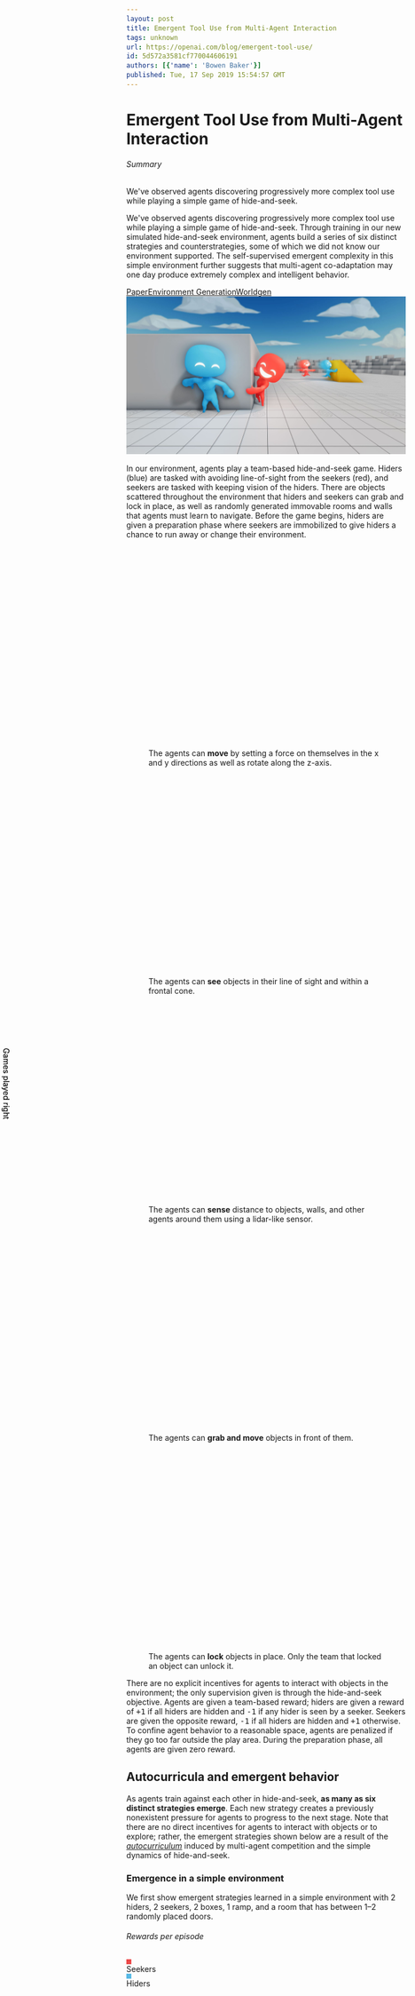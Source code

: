```yaml
---
layout: post
title: Emergent Tool Use from Multi-Agent Interaction
tags: unknown
url: https://openai.com/blog/emergent-tool-use/
id: 5d572a3581cf770044606191
authors: [{'name': 'Bowen Baker'}]
published: Tue, 17 Sep 2019 15:54:57 GMT
---
```


# Emergent Tool Use from Multi-Agent Interaction
###### Summary
We've observed agents discovering progressively more complex tool use while playing a simple game of hide-and-seek.
<!--kg-card-begin: markdown--><div class="post-excerpt medium-copy mt-n0.5 mb-1 color-fg-80">
We've observed agents discovering progressively more complex tool use while playing a simple game of hide-and-seek. Through training in our new simulated hide-and-seek environment, agents build a series of six distinct strategies and counterstrategies, some of which we did not know our environment supported. The self-supervised emergent complexity in this simple environment further suggests that multi-agent co-adaptation may one day produce extremely complex and intelligent behavior.
</div>
<section class="btns"><a class="btn btn-padded icon-paper" href="https://arxiv.org/abs/1909.07528">Paper</a><a class="btn btn-padded icon-code" href="https://github.com/openai/multi-agent-emergence-environments">Environment Generation</a><a class="btn btn-padded icon-code" href="https://github.com/openai/mujoco-worldgen">Worldgen</a></section>
<img alt="Emergent Tool Use from Multi-Agent Interaction" src="images/poster-20190916b-noscrim.jpg"/><p>In our environment, agents play a team-based hide-and-seek game. Hiders (blue) are tasked with avoiding line-of-sight from the seekers (red), and seekers are tasked with keeping vision of the hiders. There are objects scattered throughout the environment that hiders and seekers can grab and lock in place, as well as randomly generated immovable rooms and walls that agents must learn to navigate. Before the game begins, hiders are given a preparation phase where seekers are immobilized to give hiders a chance to run away or change their environment.</p>
<div class="wide">
<div class="row thin-gutters">
<!-- 0a -->
<figure class="col-12 col-sm-6 col-md-4 col-xl mb-xl-0">
<iframe allow="autoplay; fullscreen" allowfullscreen="" class="js-custom-lazy" data-id="0a" data-src="https://player.vimeo.com/video/354948714?autopause=0&amp;autoplay=0&amp;background=1&amp;loop=1&amp;muted=1&amp;playsinline=1&amp;transparent=1" data-video="" frameborder="0" height="360" width="640"></iframe>
<figcaption class="mt-0">
The agents can <strong class="color-fg">move</strong> by setting a force on themselves in the x and y directions as well as rotate along the z-axis.
</figcaption>
</figure>
<!-- 0b -->
<figure class="col-12 col-sm-6 col-md-4 col-xl mb-xl-0">
<iframe allow="autoplay; fullscreen" allowfullscreen="" class="js-custom-lazy" data-id="0b" data-src="https://player.vimeo.com/video/354948732?autopause=0&amp;autoplay=0&amp;background=1&amp;loop=1&amp;muted=1&amp;playsinline=1&amp;transparent=1" data-video="" frameborder="0" height="360" width="640"></iframe>
<figcaption class="mt-0">
The agents can <strong class="color-fg">see</strong> objects in their line of sight and within a frontal cone.
</figcaption>
</figure>
<!-- 0c -->
<figure class="col-12 col-sm-6 col-md-4 col-xl mb-xl-0">
<iframe allow="autoplay; fullscreen" allowfullscreen="" class="js-custom-lazy" data-id="0c" data-src="https://player.vimeo.com/video/354948741?autopause=0&amp;autoplay=0&amp;background=1&amp;loop=1&amp;muted=1&amp;playsinline=1&amp;transparent=1" data-video="" frameborder="0" height="360" width="640"></iframe>
<figcaption class="mt-0">
The agents can <strong class="color-fg">sense</strong> distance to objects, walls, and other agents around them using a lidar-like sensor.
</figcaption>
</figure>
<!-- 0d -->
<figure class="col-12 col-sm-6 col-md-4 col-xl mb-xl-0">
<iframe allow="autoplay; fullscreen" allowfullscreen="" class="js-custom-lazy" data-id="0d" data-src="https://player.vimeo.com/video/354948752?autopause=0&amp;autoplay=0&amp;background=1&amp;loop=1&amp;muted=1&amp;playsinline=1&amp;transparent=1" data-video="" frameborder="0" height="360" width="640"></iframe>
<figcaption class="mt-0">
The agents can <strong class="color-fg">grab and move</strong> objects in front of them.
</figcaption>
</figure>
<!-- 0e -->
<figure class="col-12 col-sm-6 col-md-4 col-xl mb-xl-0">
<iframe allow="autoplay; fullscreen" allowfullscreen="" class="js-custom-lazy" data-id="0e" data-src="https://player.vimeo.com/video/354948766?autopause=0&amp;autoplay=0&amp;background=1&amp;loop=1&amp;muted=1&amp;playsinline=1&amp;transparent=1" data-video="" frameborder="0" height="360" width="640"></iframe>
<figcaption class="mt-0">
The agents can <strong class="color-fg">lock</strong> objects in place. Only the team that locked an object can unlock it.
</figcaption>
</figure>
</div><!-- end .row -->
</div><!-- end .wide -->
<p>There are no explicit incentives for agents to interact with objects in the environment; the only supervision given is through the hide-and-seek objective. Agents are given a team-based reward; hiders are given a reward of <samp>+1</samp> if all hiders are hidden and <samp>-1</samp> if any hider is seen by a seeker. Seekers are given the opposite reward, <samp>-1</samp> if all hiders are hidden and <samp>+1</samp> otherwise. To confine agent behavior to a reasonable space, agents are penalized if they go too far outside the play area. During the preparation phase, all agents are given zero reward.</p>
<h2 id="autocurriculaandemergentbehavior">Autocurricula and emergent behavior</h2>
<p>As agents train against each other in hide-and-seek, <strong>as many as six distinct strategies emerge</strong>. Each new strategy creates a previously nonexistent pressure for agents to progress to the next stage. Note that there are no direct incentives for agents to interact with objects or to explore; rather, the emergent strategies shown below are a result of the <em><a href="https://arxiv.org/pdf/1903.00742.pdf">autocurriculum</a></em> induced by multi-agent competition and the simple dynamics of hide-and-seek.</p>
<!-- interactive emergence module -->
<div class="full bg-light-wash pt-0.5 pt-sm-1 pb-1.5 my-2 mt-md-2.5 mb-md-3" id="emergence">
<div class="container">
<div class="row"><div class="content">
<h3 id="emergenceinasimpleenvironment">Emergence in a simple environment</h3>
<p>We first show emergent strategies learned in a simple environment with 2 hiders, 2 seekers, 2 boxes, 1 ramp, and a room that has between 1–2 randomly placed doors.</p>
</div></div>
<div class="row" id="simple">
<div class="col-3 col-md-4 col-xl-3 d-none d-md-block">
<div class="sticky js-sticky py-1.25" style="height:100vh">
<div style="height:3.5rem;">
<h6 class="mt-0 mb-1/12">Rewards per episode</h6>
<div class="d-flex align-items-center small-copy color-fg-80">
<div class="d-inline-block mr-0.2 rounded-circle position-relative" style="height:9px;width:9px;top:-1px;background-color:#EC4949"></div>
<div class="mr-0.5">Seekers</div>
<div class="d-inline-block mr-0.2 rounded-circle position-relative" style="height:9px;width:9px;top:-1px;background-color:#57B9E5"></div>
<div>Hiders</div>
</div>
</div>
<div style="height:calc(100% - 3.5rem)">
<div id="chart-emergence-simple" style="height:100%"></div>
<div class="xsmall-copy color-fg-80" style="position:absolute;left:0;top:calc(50% + 3.5rem);transform:rotate(90deg) translate(-50%,3.75rem);height:2rem">Games played <span class="icon position-relative" style="top:0.2em">right</span></div>
</div>
</div>
</div>
<div class="col-12 col-md-8 col-xl-9 pb-1.25">
<img alt="Emergent Tool Use from Multi-Agent Interaction" class="d-md-none mt-2 mb-n0.5" src="images/quadrant-1a.svg" style="max-width:270px"/>
<figure class="mb-0.5 mb-md-2 pt-1.25" data-monitor="" id="simple-random">
<iframe allow="autoplay; fullscreen" allowfullscreen="" class="js-custom-lazy" data-id="1a" data-src="https://player.vimeo.com/video/355207231?autopause=0&amp;autoplay=0&amp;background=1&amp;loop=1&amp;muted=1&amp;playsinline=1&amp;transparent=1" data-video="" frameborder="0" height="360" width="640"></iframe>
<footer class="max-width-narrow mt-0.5">
<div class="small-copy color-fg-50">Episode 0</div>
<div class="medium-copy js-widow color-fg-80"><strong class="color-fg">Random</strong> The agents move randomly.</div>
</footer>
</figure>
<img alt="Emergent Tool Use from Multi-Agent Interaction" class="d-md-none mt-2 mb-n0.5" src="images/quadrant-1b.svg" style="max-width:270px"/>
<figure class="mb-0.5 mb-md-2 pt-1.25" data-monitor="" id="simple-chasing">
<iframe allow="autoplay; fullscreen" allowfullscreen="" class="js-custom-lazy" data-id="1b" data-src="https://player.vimeo.com/video/355207253?autopause=0&amp;autoplay=0&amp;background=1&amp;loop=1&amp;muted=1&amp;playsinline=1&amp;transparent=1" data-video="" frameborder="0" height="360" width="640"></iframe>
<footer class="max-width-narrow mt-0.5">
<div class="small-copy color-fg-50">Episodes 0–2.69 million</div>
<div class="medium-copy js-widow color-fg-80"><strong class="color-fg">Chasing</strong> Seekers learn to chase hiders.</div>
</footer>
</figure>
<img alt="Emergent Tool Use from Multi-Agent Interaction" class="d-md-none mt-2 mb-n0.5" src="images/quadrant-1c.svg" style="max-width:270px"/>
<figure class="mb-0.5 mb-md-2 pt-1.25" data-monitor="" id="simple-door-blocking">
<iframe allow="autoplay; fullscreen" allowfullscreen="" class="js-custom-lazy" data-id="1c" data-src="https://player.vimeo.com/video/355207259?autopause=0&amp;autoplay=0&amp;background=1&amp;loop=1&amp;muted=1&amp;playsinline=1&amp;transparent=1" data-video="" frameborder="0" height="360" width="640"></iframe>
<footer class="max-width-narrow mt-0.5">
<div class="small-copy color-fg-50">Episodes 2.69–8.62 million</div>
<div class="medium-copy js-widow color-fg-80"><strong class="color-fg">Door Blocking</strong> Hiders learn to grab and move boxes to block the doors.</div>
</footer>
</figure>
<img alt="Emergent Tool Use from Multi-Agent Interaction" class="d-md-none mt-2 mb-n0.5" src="images/quadrant-1d.svg" style="max-width:270px"/>
<figure class="mb-0.5 mb-md-2 pt-1.25" data-monitor="" id="simple-ramp-use">
<iframe allow="autoplay; fullscreen" allowfullscreen="" class="js-custom-lazy" data-id="1d" data-src="https://player.vimeo.com/video/355207273?autopause=0&amp;autoplay=0&amp;background=1&amp;loop=1&amp;muted=1&amp;playsinline=1&amp;transparent=1" data-video="" frameborder="0" height="360" width="640"></iframe>
<footer class="max-width-narrow mt-0.5">
<div class="small-copy color-fg-50">Episodes 8.62–14.5 million</div>
<div class="medium-copy js-widow color-fg-80"><strong class="color-fg">Ramp Use</strong> Seekers learn to use the ramp to jump over obstacles.</div>
</footer>
</figure>
<img alt="Emergent Tool Use from Multi-Agent Interaction" class="d-md-none mt-2 mb-n0.5" src="images/quadrant-1e.svg" style="max-width:270px"/>
<figure class="mb-0.5 mb-md-2 pt-1.25" data-monitor="" id="simple-ramp-defense">
<iframe allow="autoplay; fullscreen" allowfullscreen="" class="js-custom-lazy" data-id="1e" data-src="https://player.vimeo.com/video/355207282?autopause=0&amp;autoplay=0&amp;background=1&amp;loop=1&amp;muted=1&amp;playsinline=1&amp;transparent=1" data-video="" frameborder="0" height="360" width="640"></iframe>
<footer class="max-width-narrow mt-0.5">
<div class="small-copy color-fg-50">Episodes 14.5–43.4 million</div>
<div class="medium-copy js-widow color-fg-80"><strong class="color-fg">Ramp Defense</strong> Hiders learn to move the ramp inside the room to prevent seekers from using it.</div>
</footer>
</figure>
<figure class="mb-0 pt-1.25" data-monitor="" id="simple-ramp-defense">
<iframe allow="autoplay; fullscreen" allowfullscreen="" class="js-custom-lazy" data-id="1f" data-src="https://player.vimeo.com/video/355207292?autopause=0&amp;autoplay=0&amp;background=1&amp;loop=1&amp;muted=1&amp;playsinline=1&amp;transparent=1" data-video="" frameborder="0" height="360" width="640"></iframe>
<footer class="max-width-narrow mt-0.5">
<div class="medium-copy js-widow color-fg-80">Additionally, hiders learn to <strong class="color-fg">coordinate</strong> who will block which door and who will go grab the ramp. In cases where the boxes are far from the doors, hiders <strong class="color-fg">pass boxes to each other</strong> in order to block the doors in time.</div>
</footer>
</figure>
</div><!-- end .col -->
</div><!-- end .row -->
<div class="row mt-1"><div class="content">
<h3 id="emergenceinthefullenvironment">Emergence in the full environment</h3>
<p>Next, we show emergent strategies learned in an environment with far more randomization, including 1–3 hiders, 1–3 seekers, 3–9 blocks, 2 ramps, and randomized rooms and doors. In this full environment, agents go through two more phases of emergent strategy than in the previous simple environment.</p>
</div></div>
<div class="row" id="full">
<div class="col-3 col-md-4 col-xl-3 d-none d-md-block">
<div class="sticky js-sticky py-1.25" style="height:100vh">
<div style="height:3.5rem;">
<h6 class="mt-0 mb-1/12">Rewards per episode</h6>
<div class="d-flex align-items-center small-copy color-fg-80">
<div class="d-inline-block mr-0.2 rounded-circle position-relative" style="height:9px;width:9px;top:-1px;background-color:#EC4949"></div>
<div class="mr-0.5">Seekers</div>
<div class="d-inline-block mr-0.2 rounded-circle position-relative" style="height:9px;width:9px;top:-1px;background-color:#57B9E5"></div>
<div>Hiders</div>
</div>
</div>
<div style="height:calc(100% - 3.5rem)">
<div id="chart-emergence-full" style="height:100%"></div>
<div class="xsmall-copy color-fg-80" style="position:absolute;left:0;top:calc(50% + 3.5rem);transform:rotate(90deg) translate(-50%,3.75rem);height:2rem">Games played <span class="icon position-relative" style="top:0.2em">right</span></div>
</div>
</div>
</div>
<div class="col-12 col-md-8 col-xl-9 pb-1.25">
<img alt="Emergent Tool Use from Multi-Agent Interaction" class="d-md-none mt-2 mb-n0.5" src="images/full-2a.svg" style="max-width:270px"/>
<figure class="mb-0.5 mb-md-2 pt-1.25" data-monitor="" id="full-random">
<iframe allow="autoplay; fullscreen" allowfullscreen="" class="js-custom-lazy" data-id="2a" data-src="https://player.vimeo.com/video/355211280?autopause=0&amp;autoplay=0&amp;background=1&amp;loop=1&amp;muted=1&amp;playsinline=1&amp;transparent=1" data-video="" frameborder="0" height="360" width="640"></iframe>
<footer class="max-width-narrow mt-0.5">
<div class="small-copy color-fg-50">Episode 0</div>
<div class="medium-copy js-widow color-fg-80"><strong class="color-fg">Random</strong> The agents move randomly.</div>
</footer>
</figure>
<img alt="Emergent Tool Use from Multi-Agent Interaction" class="d-md-none mt-2 mb-n0.5" src="images/full-2b.svg" style="max-width:270px"/>
<figure class="mb-0.5 mb-md-2 pt-1.25" data-monitor="" id="full-chasing">
<iframe allow="autoplay; fullscreen" allowfullscreen="" class="js-custom-lazy" data-id="2b" data-src="https://player.vimeo.com/video/355211288?autopause=0&amp;autoplay=0&amp;background=1&amp;loop=1&amp;muted=1&amp;playsinline=1&amp;transparent=1" data-video="" frameborder="0" height="360" width="640"></iframe>
<footer class="max-width-narrow mt-0.5">
<div class="small-copy color-fg-50">Episodes 0–22 million</div>
<div class="medium-copy js-widow color-fg-80"><strong class="color-fg">Chasing</strong> Seekers learn to chase hiders.</div>
</footer>
</figure>
<img alt="Emergent Tool Use from Multi-Agent Interaction" class="d-md-none mt-2 mb-n0.5" src="images/full-2c.svg" style="max-width:270px"/>
<figure class="mb-0.5 mb-md-2 pt-1.25" data-monitor="" id="full-shelter-construction">
<iframe allow="autoplay; fullscreen" allowfullscreen="" class="js-custom-lazy" data-id="2c" data-src="https://player.vimeo.com/video/355211305?autopause=0&amp;autoplay=0&amp;background=1&amp;loop=1&amp;muted=1&amp;playsinline=1&amp;transparent=1" data-video="" frameborder="0" height="360" width="640"></iframe>
<footer class="max-width-narrow mt-0.5">
<div class="small-copy color-fg-50">Episodes 22–88 million</div>
<div class="medium-copy js-widow color-fg-80"><strong class="color-fg">Shelter Construction</strong> Hiders learn to construct a shelter to hide in.</div>
</footer>
</figure>
<img alt="Emergent Tool Use from Multi-Agent Interaction" class="d-md-none mt-2 mb-n0.5" src="images/full-2d.svg" style="max-width:270px"/>
<figure class="mb-0.5 mb-md-2 pt-1.25" data-monitor="" id="full-ramp-use">
<iframe allow="autoplay; fullscreen" allowfullscreen="" class="js-custom-lazy" data-id="2d" data-src="https://player.vimeo.com/video/355211318?autopause=0&amp;autoplay=0&amp;background=1&amp;loop=1&amp;muted=1&amp;playsinline=1&amp;transparent=1" data-video="" frameborder="0" height="360" width="640"></iframe>
<footer class="max-width-narrow mt-0.5">
<div class="small-copy color-fg-50">Episodes 88–115 million</div>
<div class="medium-copy js-widow color-fg-80"><strong class="color-fg">Ramp Use</strong> Seekers learn to use ramps to jump over obstacles.</div>
</footer>
</figure>
<img alt="Emergent Tool Use from Multi-Agent Interaction" class="d-md-none mt-2 mb-n0.5" src="images/full-2e.svg" style="max-width:270px"/>
<figure class="mb-0.5 mb-md-2 pt-1.25" data-monitor="" id="full-ramp-defense">
<iframe allow="autoplay; fullscreen" allowfullscreen="" class="js-custom-lazy" data-id="2e" data-src="https://player.vimeo.com/video/355211334?autopause=0&amp;autoplay=0&amp;background=1&amp;loop=1&amp;muted=1&amp;playsinline=1&amp;transparent=1" data-video="" frameborder="0" height="360" width="640"></iframe>
<footer class="max-width-narrow mt-0.5">
<div class="small-copy color-fg-50">Episodes 115–388 million</div>
<div class="medium-copy js-widow color-fg-80"><strong class="color-fg">Ramp Defense</strong> Hiders learn to lock the ramps to prevent seekers from using them.</div>
</footer>
</figure>
<img alt="Emergent Tool Use from Multi-Agent Interaction" class="d-md-none mt-2 mb-n0.5" src="images/full-2f.svg" style="max-width:270px"/>
<figure class="mb-0.5 mb-md-2 pt-1.25" data-monitor="" id="full-box-surfing">
<iframe allow="autoplay; fullscreen" allowfullscreen="" class="js-custom-lazy" data-id="2f" data-src="https://player.vimeo.com/video/355211341?autopause=0&amp;autoplay=0&amp;background=1&amp;loop=1&amp;muted=1&amp;playsinline=1&amp;transparent=1" data-video="" frameborder="0" height="360" width="640"></iframe>
<footer class="max-width-narrow mt-0.5">
<div class="small-copy color-fg-50">Episodes 388–458 million</div>
<div class="medium-copy js-widow color-fg-80"><strong class="color-fg">Box Surfing</strong> Seekers learn to bring a box to a locked ramp in order to jump on top of the box and then "surf" it to the hider's shelter. Box surfing is possible due to agents’ actuation mechanism, which allows them to apply a force on themselves regardless of whether they are on the ground or not.</div>
</footer>
</figure>
<img alt="Emergent Tool Use from Multi-Agent Interaction" class="d-md-none mt-2 mb-n0.5" src="images/full-2g.svg" style="max-width:270px"/>
<figure class="mb-0 pt-1.25" data-monitor="" id="full-surf-defense">
<iframe allow="autoplay; fullscreen" allowfullscreen="" class="js-custom-lazy" data-id="2g" data-src="https://player.vimeo.com/video/355211351?autopause=0&amp;autoplay=0&amp;background=1&amp;loop=1&amp;muted=1&amp;playsinline=1&amp;transparent=1" data-video="" frameborder="0" height="360" width="640"></iframe>
<footer class="max-width-narrow mt-0.5">
<div class="small-copy color-fg-50">Episodes 458–481 million</div>
<div class="medium-copy js-widow color-fg-80"><strong class="color-fg">Surf Defense</strong> Hiders learn to lock all ramps and boxes to prevent box surfing.</div>
</footer>
</figure>
</div><!-- end .col -->
</div><!-- end .row -->
</div><!-- end .container -->
</div><!-- end .full -->
<h2 id="traininghideandseekagents">Training hide-and-seek agents</h2>
<p>We use the same training infrastructure and algorithms used to train <a href="https://openai.com/blog/openai-five/">OpenAI Five</a> and <a href="https://openai.com/blog/learning-dexterity">Dactyl</a>. However, in our environment each agent acts independently, using its own observations and hidden memory state. Agents use an entity-centric state-based representation of the world, which is <em>permutation invariant</em> with respect to objects and other agents.</p>
<p>Each object is embedded and then passed through a masked residual self attention block, similar to those used in <a href="https://arxiv.org/pdf/1706.03762.pdf">transformers</a>, where the attention is over objects instead of over time. Objects that are not in line-of-sight and in front of the agent are masked out such that the agent has no information of them.</p>
<div class="wide mt-1 mb-1.5">
<div class="mx-auto" style="max-width:45rem">
<div class="mx-n0.5 mx-md-n0.75">
<img alt="Emergent Tool Use from Multi-Agent Interaction" src="images/multi-agent-policy-architecture-20190904a.png"/>
</div>
</div>
</div>
<p>Agent policies are trained with <a href="https://openai.com/blog/competitive-self-play/">self-play</a> and <a href="https://openai.com/blog/openai-baselines-ppo/">Proximal Policy Optimization</a>. During optimization, agents can use privileged information about obscured objects and other agents in their value function.</p>
<p>We found that large scale training was critical in agents progressing through the various stages of emergence. Below we show both the time and number of episodes it takes agents to reach stage 4 (ramp defense) for various batch sizes. We find increasing batch size gives a drastic speedup in wall-clock time to convergence, though doesn’t affect the sample efficiency greatly at or above 32k. However, we found that batch sizes of 8k and 16k never reached stage 4 in the allotted number of episodes.</p>
<figure class="my-1.5">
<h5 id="increasingbatchsizespeedsuptimetoconvergence">Increasing batch size speeds up time to convergence</h5>
<div class="mt-0.75" id="chart-batch-size"></div>
<figcaption class="mt-0">Note: We report batch size in number of contiguous chunks of transitions used in backpropagation through time, each of which contains 10 transitions, meaning that a reported batch size of 64k actually contains 640k transitions.</figcaption>
</figure>
<h2 id="multiagentcompetitionvsintrinsicmotivation">Multi-agent competition vs. intrinsic motivation</h2>
<p>In this work we show evidence that agents learn complex strategies and counterstrategies through a self-supervised autocurriculum in hide-and-seek. Another method to learn skills in an unsupervised manner is <em>intrinsic motivation</em>, which incentivizes agents to explore with various metrics such as model error or state counts. We ran count-based exploration in our environment, in which agents keep an explicit count of states they’ve visited and are incentivized to go to infrequently visited states. The primary modeling choice to tune in this setting is the state representation; for instance, in our first baseline we only include 2-D box positions in the state, such that agents are only incentivized to interact with and move boxes to novel positions. We then compare this to a count-based policy which takes the full state given to the agents that play hide-and-seek.</p>
<div class="wide">
<div class="row thin-gutters">
<!-- 3a -->
<figure class="col-12 col-sm-6 col-lg mb-1 mb-lg-0">
<iframe allow="autoplay; fullscreen" allowfullscreen="" class="js-custom-lazy" data-id="3a" data-src="https://player.vimeo.com/video/355000593?autopause=0&amp;autoplay=0&amp;background=1&amp;loop=1&amp;muted=1&amp;playsinline=1&amp;transparent=1" data-video="" frameborder="0" height="360" width="640"></iframe>
<figcaption class="mt-0">
<strong class="color-fg">Multi-agent</strong>
</figcaption>
</figure>
<!-- 3b -->
<figure class="col-12 col-sm-6 col-lg mb-1 mb-lg-0">
<iframe allow="autoplay; fullscreen" allowfullscreen="" class="js-custom-lazy" data-id="3b" data-src="https://player.vimeo.com/video/355000600?autopause=0&amp;autoplay=0&amp;background=1&amp;loop=1&amp;muted=1&amp;playsinline=1&amp;transparent=1" data-video="" frameborder="0" height="360" width="640"></iframe>
<figcaption class="mt-0">
<strong class="color-fg">Count-based exploration</strong> with selected observations
</figcaption>
</figure>
<!-- 3c -->
<figure class="col-12 col-sm-6 col-lg mb-1 mb-lg-0">
<iframe allow="autoplay; fullscreen" allowfullscreen="" class="js-custom-lazy" data-id="3c" data-src="https://player.vimeo.com/video/355000603?autopause=0&amp;autoplay=0&amp;background=1&amp;loop=1&amp;muted=1&amp;playsinline=1&amp;transparent=1" data-video="" frameborder="0" height="360" width="640"></iframe>
<figcaption class="mt-0">
<strong class="color-fg">Count-based exploration</strong> with full observations
</figcaption>
</figure>
</div><!-- end .row -->
</div><!-- end .wide -->
<p>As can be seen, agents trained in hide-and-seek qualitatively center around far more human interpretable behaviors such as shelter construction, whereas agents trained with intrinsic motivation move objects around in a seemingly undirected fashion. Furthermore, as the state space increases in complexity, we find that intrinsic motivation methods have less and less meaningful interactions with the objects in their environment. For this reason, we believe multi-agent competition will be a more scalable method for generating human-relevant skills in an unsupervised manner as environments continue to increase in size and complexity.</p>
<h2 id="transferandfinetuningasevaluation">Transfer and fine-tuning as evaluation</h2>
<p>In the previous section, we qualitatively compare behaviors learned in hide-and-seek to those learned with intrinsic motivation. However, as environments increase in scale, so will the difficulty in qualitatively measuring progress. Tracking reward is an insufficient evaluation metric in multi-agent settings, as it can be ambiguous in indicating whether agents are improving evenly or have stagnated. Metrics like ELO or Trueskill can more reliably measure whether performance is improving relative to previous policy versions or other policies in a population; however, these metrics still do not give insight into whether improved performance is caused by new adaptations or improving previously learned skills. Finally, using environment-specific statistics such as object movement can also be ambiguous (for example, the choice to track absolute movement does not illuminate which direction agents moved), and designing sufficient metrics will become difficult and costly as environments scale.</p>
<p>We propose using a suite of domain-specific intelligence tests that target capabilities we believe agents may eventually acquire. Transfer performance in these settings can act as a quantitative measure of representation quality or skill, and we compare against pretraining with count-based exploration as well as a trained from scratch baseline.</p>
<!-- skill charts -->
<div class="wide mt-2.25 mb-1">
<div class="row thin-gutters">
<!-- 4a -->
<figure class="col-12 col-sm-6 col-md-4 col-xl mb-1.75">
<div class="d-flex h-100 flex-column justify-content-between">
<figcaption class="mt-0 mb-0.75">
<strong class="color-fg">Object counting</strong> The agent is pinned in place and asked to predict how many objects have gone right or left, testing the agent's memory and sense of object permanence.
</figcaption>
<div>
<iframe allow="autoplay; fullscreen" allowfullscreen="" class="js-custom-lazy" data-id="4a" data-src="https://player.vimeo.com/video/354992084?autopause=0&amp;autoplay=0&amp;background=1&amp;loop=1&amp;muted=1&amp;playsinline=1&amp;transparent=1" data-video="" frameborder="0" height="360" width="640"></iframe>
<div class="my-1/3" id="chart-eval-object-counting"></div>
</div>
</div>
</figure>
<!-- 4b -->
<figure class="col-12 col-sm-6 col-md-4 col-xl mb-1.75">
<div class="d-flex h-100 flex-column justify-content-between">
<figcaption class="mt-0 mb-0.75">
<strong class="color-fg">Lock and return</strong> The agent must find the box, lock it, and return to its original position, which tests the agent’s long term memory of its location.
</figcaption>
<div>
<iframe allow="autoplay; fullscreen" allowfullscreen="" class="js-custom-lazy" data-id="4b" data-src="https://player.vimeo.com/video/354992092?autopause=0&amp;autoplay=0&amp;background=1&amp;loop=1&amp;muted=1&amp;playsinline=1&amp;transparent=1" data-video="" frameborder="0" height="360" width="640"></iframe>
<div class="my-1/3" id="chart-eval-lock-and-return"></div>
</div>
</div>
</figure>
<!-- 4c -->
<figure class="col-12 col-sm-6 col-md-4 col-xl mb-1.75">
<div class="d-flex h-100 flex-column justify-content-between">
<figcaption class="mt-0 mb-0.75">
<strong class="color-fg">Sequential lock</strong> The agent must lock boxes in an order unobserved to the agent. Boxes can only be locked in the correct order, so the agent must remember the status of boxes it has seen.
</figcaption>
<div>
<iframe allow="autoplay; fullscreen" allowfullscreen="" class="js-custom-lazy" data-id="4c" data-src="https://player.vimeo.com/video/354992105?autopause=0&amp;autoplay=0&amp;background=1&amp;loop=1&amp;muted=1&amp;playsinline=1&amp;transparent=1" data-video="" frameborder="0" height="360" width="640"></iframe>
<div class="my-1/3" id="chart-eval-sequential-lock"></div>
</div>
</div>
</figure>
<!-- 4d -->
<figure class="col-12 col-sm-6 col-md-4 col-xl mb-1.75">
<div class="d-flex h-100 flex-column justify-content-between">
<figcaption class="mt-0 mb-0.75">
<strong class="color-fg">Blueprint construction</strong> The agent must move boxes to the target locations.
</figcaption>
<div>
<iframe allow="autoplay; fullscreen" allowfullscreen="" class="js-custom-lazy" data-id="4d" data-src="https://player.vimeo.com/video/354992114?autopause=0&amp;autoplay=0&amp;background=1&amp;loop=1&amp;muted=1&amp;playsinline=1&amp;transparent=1" data-video="" frameborder="0" height="360" width="640"></iframe>
<div class="my-1/3" id="chart-eval-blueprint-construction"></div>
</div>
</div>
</figure>
<!-- 4e -->
<figure class="col-12 col-sm-6 col-md-4 col-xl mb-1.75">
<div class="d-flex h-100 flex-column justify-content-between">
<figcaption class="mt-0 mb-0.75">
<strong class="color-fg">Shelter construction</strong> The agent must construct a shelter around the cylinder.
</figcaption>
<div>
<iframe allow="autoplay; fullscreen" allowfullscreen="" class="js-custom-lazy" data-id="4e" data-src="https://player.vimeo.com/video/354992122?autopause=0&amp;autoplay=0&amp;background=1&amp;loop=1&amp;muted=1&amp;playsinline=1&amp;transparent=1" data-video="" frameborder="0" height="360" width="640"></iframe>
<div class="my-1/3" id="chart-eval-shelter-construction"></div>
</div>
</div>
</figure>
</div><!-- end .row -->
</div><!-- end .wide -->
<p>Though the hide-and-seek agent performs better on many of the transfer tasks, it does not drastically improve performance or convergence time. From viewing its behavior, we know it has the latent skill to move objects in a precise manner to construct shelter in the hide-and-seek game; however, it does not have the capability to use this skill in other contexts when trained with a low number of samples.</p>
<p>We believe the cause for the mixed transfer results is rooted in agents learning skill representations that are entangled and difficult to fine-tune. As future environments become more diverse and agents must use skills in more contexts, we believe we will see more generalizable skill representations and more significant signal in this evaluation approach. We additionally open-source the evaluation tasks as a way to evaluate learning progress in our environment.</p>
<h2 id="surprisingbehaviors">Surprising behaviors</h2>
<p>We’ve shown that agents can learn sophisticated tool use in a high fidelity physics simulator; however, there were many lessons learned along the way to this result. Building environments is not easy and it is quite often the case that agents find a way to exploit the environment you build or the physics engine in an unintended way.</p>
<div class="wide">
<div class="row thin-gutters">
<!-- 5a -->
<figure class="col-12 col-sm-6 col-lg mb-1 mb-lg-0">
<iframe allow="autoplay; fullscreen" allowfullscreen="" class="js-custom-lazy" data-id="5a" data-src="https://player.vimeo.com/video/354980112?autopause=0&amp;autoplay=0&amp;background=1&amp;loop=1&amp;muted=1&amp;playsinline=1&amp;transparent=1" data-video="" frameborder="0" height="360" width="640"></iframe>
<figcaption class="mt-0">
<strong class="color-fg">Box surfing</strong> Since agents move by applying forces to themselves, they can grab a box while on top of it and “surf” it to the hider’s location.
</figcaption>
</figure>
<!-- 5b -->
<figure class="col-12 col-sm-6 col-lg mb-1 mb-lg-0">
<iframe allow="autoplay; fullscreen" allowfullscreen="" class="js-custom-lazy" data-id="5b" data-src="https://player.vimeo.com/video/354980119?autopause=0&amp;autoplay=0&amp;background=1&amp;loop=1&amp;muted=1&amp;playsinline=1&amp;transparent=1" data-video="" frameborder="0" height="360" width="640"></iframe>
<figcaption class="mt-0">
<strong class="color-fg">Endless running</strong> Without adding explicit negative rewards for agents leaving the play area, in rare cases hiders will learn to take a box and endlessly run with it.
</figcaption>
</figure>
<!-- 5c -->
<figure class="col-12 col-sm-6 col-lg mb-1 mb-lg-0">
<iframe allow="autoplay; fullscreen" allowfullscreen="" class="js-custom-lazy" data-id="5c" data-src="https://player.vimeo.com/video/354980130?autopause=0&amp;autoplay=0&amp;background=1&amp;loop=1&amp;muted=1&amp;playsinline=1&amp;transparent=1" data-video="" frameborder="0" height="360" width="640"></iframe>
<figcaption class="mt-0">
<strong class="color-fg">Ramp exploitation (hiders)</strong> Reinforcement learning is amazing at finding small mechanics to exploit. In this case, hiders abuse the contact physics and remove ramps from the play area.
</figcaption>
</figure>
<!-- 5d -->
<figure class="col-12 col-sm-6 col-lg mb-1 mb-lg-0">
<iframe allow="autoplay; fullscreen" allowfullscreen="" class="js-custom-lazy" data-id="5d" data-src="https://player.vimeo.com/video/354980134?autopause=0&amp;autoplay=0&amp;background=1&amp;loop=1&amp;muted=1&amp;playsinline=1&amp;transparent=1" data-video="" frameborder="0" height="360" width="640"></iframe>
<figcaption class="mt-0">
<strong class="color-fg">Ramp exploitation (seekers)</strong> In this case, seekers learn that if they run at a wall with a ramp at the right angle, they can launch themselves upward.
</figcaption>
</figure>
</div><!-- end .row -->
</div><!-- end .wide -->
<h2 id="lookingforward">Looking forward</h2>
<p>We've provided <a href="https://openai.com/blog/how-to-train-your-openai-five/">further</a> <a href="https://deepmind.com/research/case-studies/alphago-the-story-so-far#our_approach">evidence</a> that human-relevant strategies and skills, far more complex than the seed game dynamics and environment, can emerge from multi-agent competition and standard reinforcement learning algorithms at scale. These results inspire confidence that in a more open-ended and diverse environment, multi-agent dynamics could lead to extremely complex and human-relevant behavior.</p>
<p><em>If you are interested in helping us build future environments, we’re <a href="https://openai.com/jobs/">hiring</a>.</em></p>
<footer class="post-footer js-post-footer">
<!-- footer item -->
<div><hr/><div class="row">
<div class="col">Acknowledgments</div>
<div class="col">Thanks to the following for feedback on this post and paper: Pieter Abbeel, Jeff Clune, Jessica Hamrick, Joel Leibo, Natasha Jaques, Calvin French-Owen, Azalia Mirhoseini, Ilya Sutskever, Greg Brockman, Jack Clark, Brooke Chan &amp; Karson Elmgren</div>
</div></div>
<div>
<hr/>
<div class="row">
<div class="col">Video</div>
<div class="col">Glenn Powell, Leo Ogawa Lillrank, Ivy Lillrank, Andie Lee</div>
</div>
</div>
<div>
<hr/>
<div class="row">
<div class="col">Editor</div>
<div class="col">Ashley Pilipiszyn</div>
</div>
</div>
<div>
<hr/>
<div class="row">
<div class="col">Design</div>
<div class="col">Justin Jay Wang</div>
</div>
</div>
<div>
<hr/>
<div class="row">
<div class="col">Cover Artwork</div>
<div class="col">Ben Barry</div>
</div>
</div>
</footer><!--kg-card-end: markdown-->